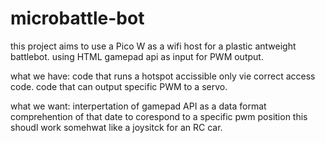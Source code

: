 # microbattle-bot

this project aims to use a Pico W as a wifi host for a plastic antweight battlebot.
using HTML gamepad api as input for PWM output.

what we have:
code that runs a hotspot accissible only vie correct access code. 
code that can output specific PWM to a servo. 

what we want:
interpertation of gamepad API as a data format
comprehention of that date to corespond to a specific pwm position
  this shoudl work somehwat like a joysitck for an RC car. 
